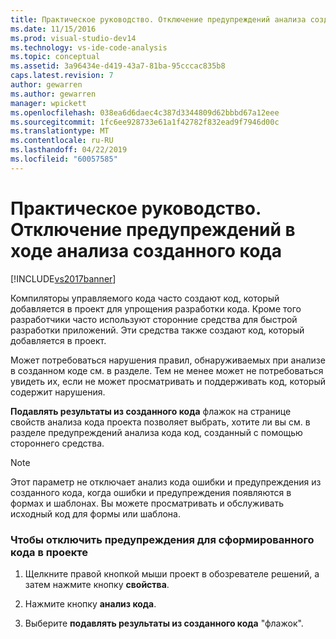 ```yaml
---
title: Практическое руководство. Отключение предупреждений анализа созданного кода | Документация Майкрософт
ms.date: 11/15/2016
ms.prod: visual-studio-dev14
ms.technology: vs-ide-code-analysis
ms.topic: conceptual
ms.assetid: 3a96434e-d419-43a7-81ba-95cccac835b8
caps.latest.revision: 7
author: gewarren
ms.author: gewarren
manager: wpickett
ms.openlocfilehash: 038ea6d6daec4c387d3344809d62bbbd67a12eee
ms.sourcegitcommit: 1fc6ee928733e61a1f42782f832ead9f7946d00c
ms.translationtype: MT
ms.contentlocale: ru-RU
ms.lasthandoff: 04/22/2019
ms.locfileid: "60057585"
---
```

# <a name="how-to-suppress-code-analysis-warnings-for-generated-code"></a>Практическое руководство. Отключение предупреждений в ходе анализа созданного кода
[!INCLUDE[vs2017banner](../includes/vs2017banner.md)]

Компиляторы управляемого кода часто создают код, который добавляется в проект для упрощения разработки кода. Кроме того разработчики часто используют сторонние средства для быстрой разработки приложений. Эти средства также создают код, который добавляется в проект.  
  
 Может потребоваться нарушения правил, обнаруживаемых при анализе в созданном коде см. в разделе. Тем не менее может не потребоваться увидеть их, если не может просматривать и поддерживать код, который содержит нарушения.  
  
 **Подавлять результаты из созданного кода** флажок на странице свойств анализа кода проекта позволяет выбрать, хотите ли вы см. в разделе предупреждений анализа кода код, созданный с помощью стороннего средства.  
  
> [!NOTE]
>  Этот параметр не отключает анализ кода ошибки и предупреждения из созданного кода, когда ошибки и предупреждения появляются в формах и шаблонах. Вы можете просматривать и обслуживать исходный код для формы или шаблона.  
  
### <a name="to-suppress-warnings-for-generated-code-in-a-project"></a>Чтобы отключить предупреждения для сформированного кода в проекте  
  
1. Щелкните правой кнопкой мыши проект в обозревателе решений, а затем нажмите кнопку **свойства**.  
  
2. Нажмите кнопку **анализ кода**.  
  
3. Выберите **подавлять результаты из созданного кода** "флажок".
